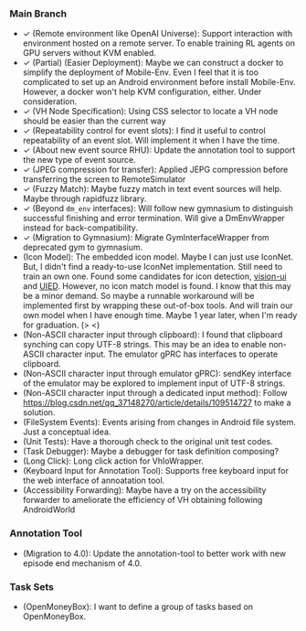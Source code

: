 <!-- vim: set formatoptions+=a: -->
<!-- vimc: syn match Incompleted /\(^\*\)\@<=\ \((\)\@=/: -->
<!-- vimc: syn match Completed /\(^\*\)\@<=\ \(✓\)\@=/: -->
<!-- vimc: hi Incompleted ctermbg=yellow: -->
<!-- vimc: hi Completed ctermbg=green: -->

### Main Branch

* ✓ (Remote environment like OpenAI Universe): Support interaction with
  environment hosted on a remote server. To enable training RL agents on GPU
  servers without KVM enabled.
* ✓ (Partial) (Easier Deployment): Maybe we can construct a docker to simplify
  the deployment of Mobile-Env. Even I feel that it is too complicated to set
  up an Android environment before install Mobile-Env. However, a docker won't
  help KVM configuration, either. Under consideration.
* ✓ (VH Node Specification): Using CSS selector to locate a VH node should be
  easier than the current way
* ✓ (Repeatability control for event slots): I find it useful to control
  repeatability of an event slot. Will implement it when I have the time.
* ✓ (About new event source RHU): Update the annotation tool to support the new
  type of event source.
* ✓ (JPEG compression for transfer): Applied JEPG compression before
  transferring the screen to RemoteSimulator
* ✓ (Fuzzy Match): Maybe fuzzy match in text event sources will help. Maybe
  through rapidfuzz library.
* ✓ (Beyond `dm_env` interfaces): Will follow new gymnasium to distinguish
  successful finishing and error termination. Will give a DmEnvWrapper instead
  for back-compatibility.
* ✓ (Migration to Gymnasium): Migrate GymInterfaceWrapper from deprecated gym
  to gymnasium.
* (Icon Model): The embedded icon model. Maybe I can just use IconNet. But, I
  didn't find a ready-to-use IconNet implementation. Still need to train an own
  one. Found some candidates for icon detection,
  [vision-ui](https://github.com/Meituan-Dianping/vision-ui) and
  [UIED](https://github.com/MulongXie/UIED). However, no icon match model is
  found. I know that this may be a minor demand. So maybe a runnable workaround
  will be implemented first by wrapping these out-of-box tools. And will train
  our own model when I have enough time. Maybe 1 year later, when I'm ready for
  graduation. (> <)
* (Non-ASCII character input through clipboard): I found that clipboard
  synching can copy UTF-8 strings. This may be an idea to enable non-ASCII
  character input.  The emulator gPRC has interfaces to operate clipboard.
* (Non-ASCII character input through emulator gPRC): sendKey interface of the
  emulator may be explored to implement input of UTF-8 strings.
* (Non-ASCII character input through a dedicated input method): Follow
  <https://blog.csdn.net/qq_37148270/article/details/109514727> to make a
  solution.
* (FileSystem Events): Events arising from changes in Android file system. Just
  a conceptual idea.
* (Unit Tests): Have a thorough check to the original unit test codes.
* (Task Debugger): Maybe a debugger for task definition composing?
* (Long Click): Long click action for VhIoWrapper.
* (Keyboard Input for Annotation Tool): Supports free keyboard input for the
  web interface of annoatation tool.
* (Accessibility Forwarding): Maybe have a try on the accessibility forwarder
  to ameliorate the efficiency of VH obtaining following AndroidWorld

### Annotation Tool

* (Migration to 4.0): Update the annotation-tool to better work with new
  episode end mechanism of 4.0.

### Task Sets

* (OpenMoneyBox): I want to define a group of tasks based on OpenMoneyBox.
